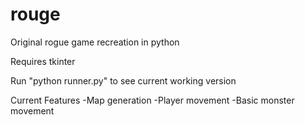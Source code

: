 # rouge
Original rogue game recreation in python

Requires tkinter

Run "python runner.py" to see current working version

Current Features
-Map generation
-Player movement
-Basic monster movement
